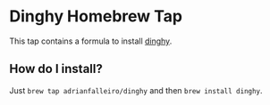 # Dinghy Homebrew Tap

This tap contains a formula to install [dinghy](https://github.com/codekitchen/dinghy).

## How do I install?

Just `brew tap adrianfalleiro/dinghy` and then `brew install dinghy`.

